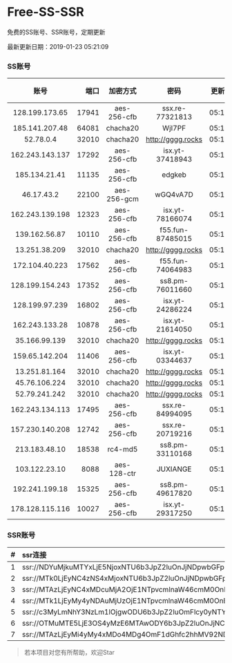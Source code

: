 # Free-SS-SSR

免费的SS账号、SSR账号，定期更新

最新更新日期：2019-01-23 05:21:09 

### SS账号

|账号|端口|加密方式|密码|更新时间|国家|
|:-----:|-----:|:----:|:----:|:----:|:----:|
|128.199.173.65|17941|aes-256-cfb|ssx.re-77321813|05:17:06|SG|
|185.141.207.48|64081|chacha20|WjI7PF|05:12:14|GB|
|52.78.0.4|32010|chacha20|http://gggg.rocks|05:17:12|KR|
|162.243.143.137|17292|aes-256-cfb|isx.yt-37418943|05:17:05|US|
|185.134.21.41|11135|aes-256-cfb|edgkeb|05:17:14|GB|
|46.17.43.2|22100|aes-256-gcm|wGQ4vA7D|05:17:11|RU|
|162.243.139.198|12323|aes-256-cfb|isx.yt-78166074|05:17:05|US|
|139.162.56.87|10110|aes-256-cfb|f55.fun-87485015|05:17:06|SG|
|13.251.38.209|32010|chacha20|http://gggg.rocks|05:17:06|SG|
|172.104.40.223|17562|aes-256-cfb|f55.fun-74064983|05:17:06|SG|
|128.199.154.243|17352|aes-256-cfb|ss8.pm-76011660|05:17:06|SG|
|128.199.97.239|16802|aes-256-cfb|isx.yt-24286224|05:17:06|SG|
|162.243.133.28|10878|aes-256-cfb|isx.yt-21614050|05:17:05|US|
|35.166.99.139|32010|chacha20|http://gggg.rocks|05:17:13|US|
|159.65.142.204|11406|aes-256-cfb|isx.yt-03344637|05:17:06|SG|
|13.251.81.164|32010|chacha20|http://gggg.rocks|05:17:14|SG|
|45.76.106.224|32010|chacha20|http://gggg.rocks|05:17:11|JP|
|52.79.241.242|32010|chacha20|http://gggg.rocks|05:17:13|KR|
|162.243.134.113|17495|aes-256-cfb|ssx.re-84994095|05:17:05|US|
|157.230.140.208|12742|aes-256-cfb|ssx.re-20719216|05:17:05|US|
|213.183.48.10|18538|rc4-md5|ss8.pm-33110168|05:17:06|RU|
|103.122.23.10|8088|aes-128-ctr|JUXIANGE|05:17:08|US|
|192.241.199.18|15325|aes-256-cfb|ss8.pm-49617820|05:17:04|US|
|178.128.115.116|10027|aes-256-cfb|isx.yt-29317250|05:17:06|SG|


### SSR账号

|#|ssr连接|
|:-----|:-----|
|1|ssr://NDYuMjkuMTYxLjE5NjoxNTU6b3JpZ2luOnJjNDpwbGFpbjpiRzVqYmcvP3JlbWFya3M9VTFOU1ZFOVBURjlPYjJSbE91U19oT2U5bC1hV3J5QSZncm91cD1WMWRYTGxOVFVsTlVUMDlNTGtOUFRR|
|2|ssr://MTk0LjEyNC4zNS4xMjoxNTU6b3JpZ2luOnJjNDpwbGFpbjpiRzVqYmcvP3JlbWFya3M9VTFOU1ZFOVBURjlPYjJSbE91ZVJudVdqcXlBJmdyb3VwPVYxZFhMbE5UVWxOVVQwOU1Ma05QVFE|
|3|ssr://MTAzLjEyNC4xMDcuMjA2OjE1NTpvcmlnaW46cmM0OnBsYWluOmJHNWpiZy8_cmVtYXJrcz1VMU5TVkU5UFRGOU9iMlJsT3VTNm11V2txdVdjc09XTXVpQSZncm91cD1WMWRYTGxOVFVsTlVUMDlNTGtOUFRR|
|4|ssr://MTk1LjEyMy4yNDAuMjUzOjE1NTpvcmlnaW46cmM0OnBsYWluOmJHNWpiZy8_cmVtYXJrcz1VMU5TVkU5UFRGOU9iMlJsT3VTNWpPV0ZpLVdGc0NBJmdyb3VwPVYxZFhMbE5UVWxOVVQwOU1Ma05QVFE|
|5|ssr://c3MyLmNhY3NzLm1lOjgwODU6b3JpZ2luOmFlcy0yNTYtY2ZiOnBsYWluOk5EY3hOVEEyTXpVMk9BLz9yZW1hcmtzPVUxTlNWRTlQVEY5T2IyUmxPdVNfaE9lOWwtYVdyeUEmZ3JvdXA9VjFkWExsTlRVbE5VVDA5TUxrTlBUUQ|
|6|ssr://OTMuMTE5LjE3OS4yMzE6MTAwODY6b3JpZ2luOnJjNC1tZDUtNjpwbGFpbjpiV2xzZFhoby8_b2Jmc3BhcmFtPTVweTY1Wnk2NXJXTDZLLUVPbWgwZEhBNkx5OTBMbU51TDBWb1pHMVVlR1UmcHJvdG9wYXJhbT1NVERsaFlNeGRPYXpxT1dHakRwb2RIUndPaTh2ZEM1amJpOVNaVVZSV25oeiZyZW1hcmtzPVUxTlNWRTlQVEY5T2IyUmxPdWU5bC1tcHJPV3d2T1M2bWlBJmdyb3VwPVYxZFhMbE5UVWxOVVQwOU1Ma05QVFE|
|7|ssr://MTAzLjEyMi4yMy4xMDo4MDg4OmF1dGhfc2hhMV92NDphZXMtMTI4LWN0cjpwbGFpbjpTbFZZU1VGT1IwVS8_b2Jmc3BhcmFtPTVweTY1Wnk2NXJXTDZLLUVPbWgwZEhBNkx5OTBMbU51TDBWb1pHMVVlR1UmcHJvdG9wYXJhbT1NVERsaFlNeGRPYXpxT1dHakRwb2RIUndPaTh2ZEM1amJpOVNaVVZSV25oeiZyZW1hcmtzPVUxTlNWRTlQVEY5T2IyUmxPdVM2bXVXa3F1V2NzT1dNdWlBJmdyb3VwPVYxZFhMbE5UVWxOVVQwOU1Ma05QVFE|


> 若本项目对您有所帮助，欢迎Star